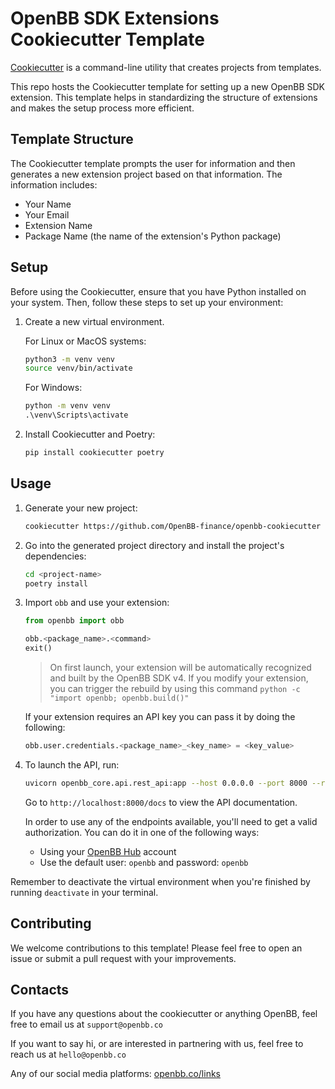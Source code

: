# OpenBB SDK Extensions Cookiecutter Template

[Cookiecutter](https://cookiecutter.readthedocs.io/en/1.7.2/) is a command-line utility that creates projects from templates.

This repo hosts the Cookiecutter template for setting up a new OpenBB SDK extension. This template helps in standardizing the structure of extensions and makes the setup process more efficient.

## Template Structure

The Cookiecutter template prompts the user for information and then generates a new extension project based on that information. The information includes:

- Your Name
- Your Email
- Extension Name
- Package Name (the name of the extension's Python package)

## Setup

Before using the Cookiecutter, ensure that you have Python installed on your system. Then, follow these steps to set up your environment:

1. Create a new virtual environment.

   For Linux or MacOS systems:

   ```bash
   python3 -m venv venv
   source venv/bin/activate
   ```

   For Windows:

   ```cmd
   python -m venv venv
   .\venv\Scripts\activate
   ```

2. Install Cookiecutter and Poetry:

   ```bash
   pip install cookiecutter poetry
   ```

## Usage

1. Generate your new project:

   ```bash
   cookiecutter https://github.com/OpenBB-finance/openbb-cookiecutter --checkout develop
   ```

2. Go into the generated project directory and install the project's dependencies:

   ```bash
   cd <project-name>
   poetry install
   ```

3. Import `obb` and use your extension:

   ```python
   from openbb import obb

   obb.<package_name>.<command>
   exit()
   ```

   > On first launch, your extension will be automatically recognized and built by the OpenBB SDK v4. If you modify your extension, you can trigger the rebuild by using this command `python -c "import openbb; openbb.build()"`

   If your extension requires an API key you can pass it by doing the following:

   ```python
   obb.user.credentials.<package_name>_<key_name> = <key_value>
   ```

4. To launch the API, run:

   ```bash
   uvicorn openbb_core.api.rest_api:app --host 0.0.0.0 --port 8000 --reload
   ```

   Go to `http://localhost:8000/docs` to view the API documentation.

   In order to use any of the endpoints available, you'll need to get a valid authorization.
   You can do it in one of the following ways:

   - Using your [OpenBB Hub](https://my.openbb.co/) account
   - Use the default user: `openbb` and password: `openbb`

Remember to deactivate the virtual environment when you're finished by running `deactivate` in your terminal.

## Contributing

We welcome contributions to this template! Please feel free to open an issue or submit a pull request with your improvements.

## Contacts

If you have any questions about the cookiecutter or anything OpenBB, feel free to email us at `support@openbb.co`

If you want to say hi, or are interested in partnering with us, feel free to reach us at `hello@openbb.co`

Any of our social media platforms: [openbb.co/links](https://openbb.co/links)
